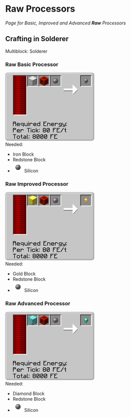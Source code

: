 # Raw Processors

*Page for Basic, Improved and Advanced **Raw** Processors*

## Crafting in Solderer

Multiblock: Solderer

### Raw Basic Processor

![](../../img/recipes/refinedstorage/processor$0.png)  
Needed:  
- Iron Block  
- Redstone Block  
- ![](../../img/items/refinedstorage/silicon.png) Silicon

### Raw Improved Processor

![](../../img/recipes/refinedstorage/processor$1.png)  
Needed:  
- Gold Block  
- Redstone Block  
- ![](../../img/items/refinedstorage/silicon.png) Silicon

### Raw Advanced Processor

![](../../img/recipes/refinedstorage/processor$2.png)  
Needed:  
- Diamond Block  
- Redstone Block  
- ![](../../img/items/refinedstorage/silicon.png) Silicon